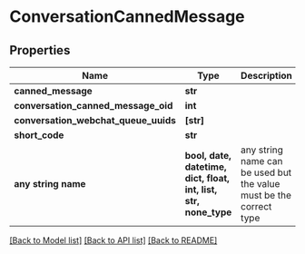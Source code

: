 # ConversationCannedMessage


## Properties
Name | Type | Description | Notes
------------ | ------------- | ------------- | -------------
**canned_message** | **str** |  | [optional] 
**conversation_canned_message_oid** | **int** |  | [optional] 
**conversation_webchat_queue_uuids** | **[str]** |  | [optional] 
**short_code** | **str** |  | [optional] 
**any string name** | **bool, date, datetime, dict, float, int, list, str, none_type** | any string name can be used but the value must be the correct type | [optional]

[[Back to Model list]](../README.md#documentation-for-models) [[Back to API list]](../README.md#documentation-for-api-endpoints) [[Back to README]](../README.md)


